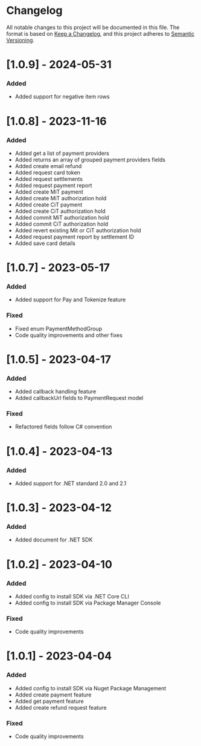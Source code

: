 # Changelog

All notable changes to this project will be documented in this file.
The format is based on [Keep a Changelog](https://keepachangelog.com/en/1.0.0/), and this project adheres to [Semantic Versioning](https://semver.org/spec/v2.0.0.html).

# [1.0.9] - 2024-05-31
### Added
- Added support for negative item rows

# [1.0.8] - 2023-11-16
### Added
- Added get a list of payment providers
- Added returns an array of grouped payment providers fields
- Added create email refund
- Added request card token
- Added request settlements
- Added request payment report
- Added create MiT payment
- Added create MiT authorization hold
- Added create CiT payment
- Added create CiT authorization hold
- Added commit MiT authorization hold
- Added commit CiT authorization hold
- Added revert existing Mit or CiT authorization hold
- Added request payment report by settlement ID
- Added save card details

# [1.0.7] - 2023-05-17
### Added
- Added support for Pay and Tokenize feature
### Fixed
- Fixed enum PaymentMethodGroup
- Code quality improvements and other fixes

# [1.0.5] - 2023-04-17
### Added
- Added callback handling feature
- Added  callbackUrl fields to PaymentRequest model
### Fixed
- Refactored fields follow C# convention

# [1.0.4] - 2023-04-13
### Added
- Added support for .NET standard 2.0 and 2.1

# [1.0.3] - 2023-04-12
### Added
- Added document for .NET SDK

# [1.0.2] - 2023-04-10
### Added
- Added config to install SDK via .NET Core CLI
- Added config to install SDK via Package Manager Console
### Fixed
- Code quality improvements


# [1.0.1] - 2023-04-04
### Added
- Added config to install SDK via Nuget Package Management
- Added create payment feature
- Added get payment feature
- Added create refund request feature
### Fixed
- Code quality improvements
